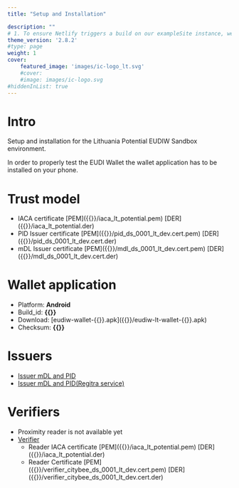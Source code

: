 ```yaml
---
title: "Setup and Installation"

description: ""
# 1. To ensure Netlify triggers a build on our exampleSite instance, we need to change a file in the exampleSite directory.
theme_version: '2.8.2'
#type: page
weight: 1
cover:
    featured_image: 'images/ic-logo_lt.svg'
    #cover:
    #image: images/ic-logo.svg
#hiddenInList: true
---
```

# Intro
Setup and installation for the Lithuania Potential EUDIW Sandbox environment.

In order to properly test the EUDI Wallet the wallet application has to be installed on your phone. 

# Trust model
- IACA certificate [PEM]({{<param downloads_url>}}/iaca_lt_potential.pem) [DER]({{<param downloads_url>}}/iaca_lt_potential.der) 
- PID Issuer certificate [PEM]({{<param downloads_url>}}/pid_ds_0001_lt_dev.cert.pem) [DER]({{<param downloads_url>}}/pid_ds_0001_lt_dev.cert.der)
- mDL Issuer certificate [PEM]({{<param downloads_url>}}/mdl_ds_0001_lt_dev.cert.pem) [DER]({{<param downloads_url>}}/mdl_ds_0001_lt_dev.cert.der)

# Wallet application
- Platform: **Android**
- Build_id: **{{<param build_id>}}**
- Download: [eudiw-wallet-{{<param build_id>}}.apk]({{<param downloads_url>}}/eudiw-lt-wallet-{{<param build_id>}}.apk)
- Checksum: **{{<param build_checksum>}}**

# Issuers
- [Issuer mDL and PID](https://issuer.eudiw-lt.lengor.dev/)
- [Issuer mDL and PID(Regitra service)](https://mdl-test.regitra.lt/)

# Verifiers
- Proximity reader is not available yet
- [Verifier](https://verifier.eudiw-lt.lengor.dev/)
    - Reader IACA certificate [PEM]({{<param downloads_url>}}/iaca_lt_potential.pem) [DER]({{<param downloads_url>}}/iaca_lt_potential.der) 
    - Reader Certificate [PEM]({{<param downloads_url>}}/verifier_citybee_ds_0001_lt_dev.cert.pem) [DER]({{<param downloads_url>}}/verifier_citybee_ds_0001_lt_dev.cert.der) 
 
